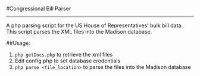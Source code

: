 #Congressional Bill Parser
***

A php parsing script for the US House of Representatives' bulk bill data.  This script parses the XML files into the Madison database.

##Usage:
1.  `php getDocs.php` to retrieve the xml files
2.  Edit config.php to set database credentials
3.  `php parse <file_location>` to parse the files into the Madison database